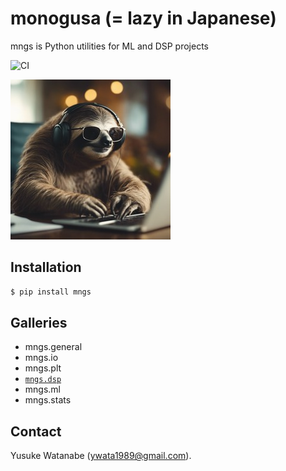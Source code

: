 # monogusa (= lazy in Japanese)
mngs is Python utilities for ML and DSP projects

![CI](https://github.com/ywatanabe1989/mngs/actions/workflows/pip_install.yml/badge.svg)

![Hard Working Sloth](./docs/hard_working_sloth.jpg)

## Installation
``` bash
$ pip install mngs
```

## Galleries
- mngs.general
- mngs.io
- mngs.plt
- [`mngs.dsp`](https://github.com/ywatanabe1989/mngs/tree/main/src/mngs/dsp#readme)
- mngs.ml
- mngs.stats

## Contact
Yusuke Watanabe (ywata1989@gmail.com).

